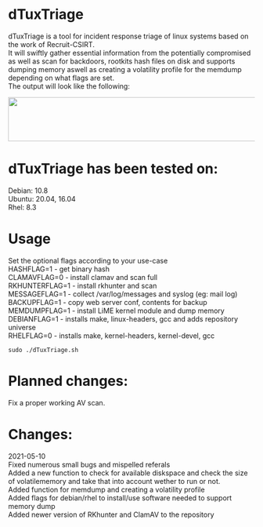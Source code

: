 # dTuxTriage

dTuxTriage is a tool for incident response triage of linux systems based on the work of Recruit-CSIRT.<br />
It will swiftly gather essential information from the potentially compromised as well as scan for backdoors, rootkits hash files on disk and supports dumping memory aswell as creating a volatility profile for the memdump depending on what flags are set.<br />
The output will look like the following: <br />

<p align="center">
  <img width="2176" height="90" src="https://imgur.com/F74kXB">
</p>

# dTuxTriage has been tested on: <br />
Debian: 10.8 <br />
Ubuntu: 20.04, 16.04 <br />
Rhel: 8.3 <br />

# Usage

Set the optional flags according to your use-case <br />
HASHFLAG=1 - get binary hash <br />
CLAMAVFLAG=0 - install clamav and scan full<br />
RKHUNTERFLAG=1 - install rkhunter and scan <br />
MESSAGEFLAG=1 - collect /var/log/messages and syslog (eg: mail log) <br />
BACKUPFLAG=1 - copy web server conf, contents for backup <br />
MEMDUMPFLAG=1 - install LiME kernel module and dump memory <br />
DEBIANFLAG=1 - installs make, linux-headers, gcc and adds repository universe <br />
RHELFLAG=0 - installs make, kernel-headers, kernel-devel, gcc <br />

`sudo ./dTuxTriage.sh`


# Planned changes:
Fix a proper working AV scan.

 
# Changes:

2021-05-10<br />
Fixed numerous small bugs and mispelled referals<br />
Added a new function to check for available diskspace and check the size of volatilememory and take that into account wether to run or not. <br />
Added function for memdump and creating a volatility profile<br />
Added flags for debian/rhel to install/use software needed to support memory dump<br />
Added newer version of RKhunter and ClamAV to the repository<br />
